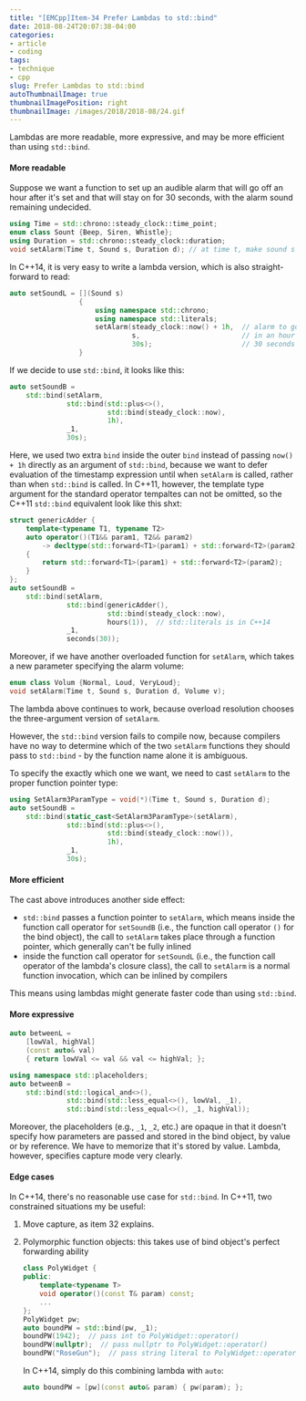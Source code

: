 ```yaml
---
title: "[EMCpp]Item-34 Prefer Lambdas to std::bind"
date: 2018-08-24T20:07:38-04:00
categories:
- article
- coding
tags:
- technique
- cpp
slug: Prefer Lambdas to std::bind
autoThumbnailImage: true
thumbnailImagePosition: right
thumbnailImage: /images/2018/2018-08/24.gif
---
```


Lambdas are more readable, more expressive, and may be more efficient than using `std::bind`.
<!--more-->

#### More readable 

Suppose we want a function to set up an audible alarm that will go off an hour after it's set and that will stay on for 30 seconds, with the alarm sound remaining undecided.

```cpp
using Time = std::chrono::steady_clock::time_point;
enum class Sount {Beep, Siren, Whistle};
using Duration = std::chrono::steady_clock::duration;
void setAlarm(Time t, Sound s, Duration d); // at time t, make sound s for duration d
```

In C++14, it is very easy to write a lambda version, which is also straight-forward to read:

```cpp
auto setSoundL = [](Sound s)
                 {
                     using namespace std::chrono;
                     using namespace std::literals;
                     setAlarm(steady_clock::now() + 1h,  // alarm to go off
                              s,                         // in an hour for
                              30s);                      // 30 seconds
                 }
```

If we decide to use `std::bind`, it looks like this:

```cpp
auto setSoundB = 
    std::bind(setAlarm,
              std::bind(std::plus<>(),
                        std::bind(steady_clock::now),
                        1h),
              _1,
              30s);
```

Here, we used two extra `bind` inside the outer `bind` instead of passing `now() + 1h` directly as an argument of `std::bind`, because we want to defer evaluation of the timestamp expression until when `setAlarm` is called, rather than when `std::bind` is called. In C++11, however, the template type argument for the standard operator tempaltes can not be omitted, so the C++11 `std::bind` equivalent look like this shxt:

```cpp
struct genericAdder {  
    template<typename T1, typename T2>  
    auto operator()(T1&& param1, T2&& param2)    
        -> decltype(std::forward<T1>(param1) + std::forward<T2>(param2))  
    {    
        return std::forward<T1>(param1) + std::forward<T2>(param2);  
    }
};
auto setSoundB = 
    std::bind(setAlarm,
              std::bind(genericAdder(),
                        std::bind(steady_clock::now),
                        hours(1)),  // std::literals is in C++14
              _1,
              seconds(30));
```

Moreover, if we have another overloaded function for `setAlarm`, which takes a new parameter specifying the alarm volume:

```cpp
enum class Volum {Normal, Loud, VeryLoud};
void setAlarm(Time t, Sound s, Duration d, Volume v);
```

The lambda above continues to work, because overload resolution chooses the three-argument version of `setAlarm`. 

However, the `std::bind` version fails to compile now, because compilers have no way to determine which of the two `setAlarm` functions they should pass to `std::bind` - by the function name alone it is ambiguous.

To specify the exactly which one we want, we need to cast `setAlarm` to the proper function pointer type:

```cpp
using SetAlarm3ParamType = void(*)(Time t, Sound s, Duration d);
auto setSoundB = 
    std::bind(static_cast<SetAlarm3ParamType>(setAlarm),
              std::bind(std::plus<>(),
                        std::bind(steady_clock::now()),
                        1h),
              _1,
              30s);
```

#### More efficient

The cast above introduces another side effect: 

* `std::bind` passes a function pointer to `setAlarm`, which means inside the function call operator for `setSoundB` (i.e., the function call operator `()` for the bind object), the call to `setAlarm` takes place through a function pointer, which generally can't be fully inlined
* inside the function call operator for `setSoundL` (i.e., the function call operator of the lambda's closure class), the call to `setAlarm` is a normal function invocation, which can be inlined by compilers

This means using lambdas might generate faster code than using `std::bind`.

#### More expressive

```cpp
auto betweenL = 
    [lowVal, highVal]
    (const auto& val)
    { return lowVal <= val && val <= highVal; };

using namespace std::placeholders;
auto betweenB = 
    std::bind(std::logical_and<>(),
              std::bind(std::less_equal<>(), lowVal, _1),
              std::bind(std::less_equal<>(), _1, highVal));
```

Moreover, the placeholders (e.g., `_1`, `_2`, etc.) are opaque in that it doesn't specify how parameters are passed and stored in the bind object, by value or by reference. We have to memorize that it's stored by value. Lambda, however, specifies capture mode very clearly.

#### Edge cases

In C++14, there's no reasonable use case for `std::bind`. In C++11, two constrained situations my be useful:

1. Move capture, as item 32 explains.
2. Polymorphic function objects: this takes use of bind object's perfect forwarding ability

    ```cpp
    class PolyWidget {
    public:
        template<typename T>
        void operator()(const T& param) const;
        ...
    };
    PolyWidget pw;
    auto boundPW = std::bind(pw, _1);
    boundPW(1942);  // pass int to PolyWidget::operator()
    boundPW(nullptr);  // pass nullptr to PolyWidget::operator()
    boundPW("RoseGun");  // pass string literal to PolyWidget::operator()
    ```

    In C++14, simply do this combining lambda with `auto`:

    ```cpp
    auto boundPW = [pw](const auto& param) { pw(param); };
    ```